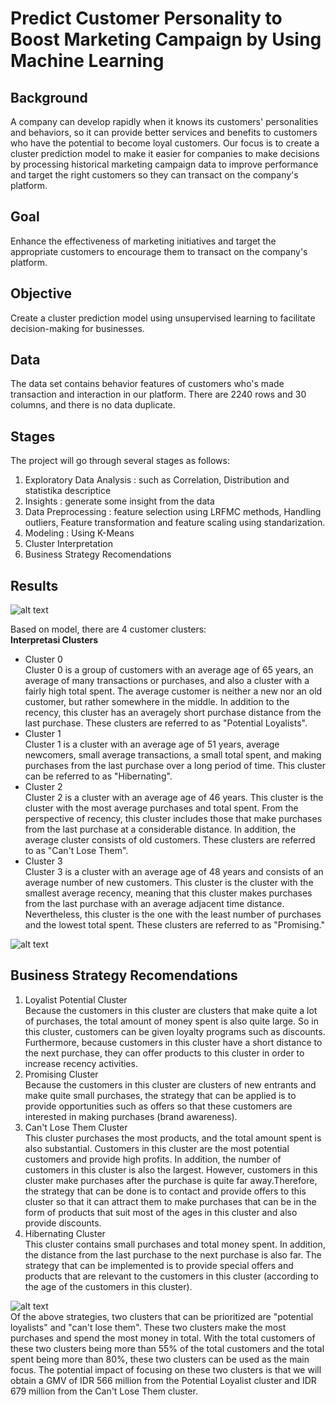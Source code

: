 # Predict Customer Personality to Boost Marketing Campaign by Using Machine Learning
## Background
A company can develop rapidly when it knows its customers' personalities and behaviors, so it can provide better services and benefits to customers who have the potential to become loyal customers. Our focus is to create a cluster prediction model to make it easier for companies to make decisions by processing historical marketing campaign data to improve performance and target the right customers so they can transact on the company's platform.  
## Goal
Enhance the effectiveness of marketing initiatives and target the appropriate customers to encourage them to transact on the company's platform.      
## Objective
Create a cluster prediction model using unsupervised learning to facilitate decision-making for businesses.
## Data
The data set contains behavior features of customers who's made transaction and interaction in our platform. There are 2240 rows and 30 columns, and there is no data duplicate.

## Stages
The project will go through several stages as follows:

1. Exploratory Data Analysis : such as Correlation, Distribution and statistika descriptice
2. Insights : generate some insight from the data
3. Data Preprocessing : feature selection using LRFMC methods, Handling outliers, Feature transformation and feature scaling using standarization.  
4. Modeling   : Using K-Means
5. Cluster Interpretation  
6. Business Strategy Recomendations  

## Results     
![alt text](/Predict%Customer%Personality%to%Boost%Marketing%Campaign%by%Using%Machine%Learning/images/pca.png)   

Based on model, there are 4 customer clusters:  
**Interpretasi Clusters**  
* Cluster 0  
Cluster 0 is a group of customers with an average age of 65 years, an average of many transactions or purchases, and also a cluster with a fairly high total spent. The average customer is neither a new nor an old customer, but rather somewhere in the middle. In addition to the recency, this cluster has an averagely short purchase distance from the last purchase. These clusters are referred to as "Potential Loyalists".  
* Cluster 1   
Cluster 1 is a cluster with an average age of 51 years, average newcomers, small average transactions, a small total spent, and making purchases from the last purchase over a long period of time. This cluster can be referred to as "Hibernating".
* Cluster 2  
Cluster 2 is a cluster with an average age of 46 years. This cluster is the cluster with the most average purchases and total spent. From the perspective of recency, this cluster includes those that make purchases from the last purchase at a considerable distance. In addition, the average cluster consists of old customers. These clusters are referred to as "Can't Lose Them".   
* Cluster 3  
Cluster 3 is a cluster with an average age of 48 years and consists of an average number of new customers. This cluster is the cluster with the smallest average recency, meaning that this cluster makes purchases from the last purchase with an average adjacent time distance. Nevertheless, this cluster is the one with the least number of purchases and the lowest total spent. These clusters are referred to as "Promising."       

![alt text](/Predict%Customer%Personality%to%Boost%Marketing%Campaign%by%Using%Machine%Learning/images/boxenplot.png)      

## Business Strategy Recomendations
1. Loyalist Potential Cluster     
Because the customers in this cluster are clusters that make quite a lot of purchases, the total amount of money spent is also quite large. So in this cluster, customers can be given loyalty programs such as discounts. Furthermore, because customers in this cluster have a short distance to the next purchase, they can offer products to this cluster in order to increase recency activities.   
2. Promising Cluster    
Because the customers in this cluster are clusters of new entrants and make quite small purchases, the strategy that can be applied is to provide opportunities such as offers so that these customers are interested in making purchases (brand awareness).
3. Can't Lose Them Cluster    
This cluster purchases the most products, and the total amount spent is also substantial. Customers in this cluster are the most potential customers and provide high profits. In addition, the number of customers in this cluster is also the largest. However, customers in this cluster make purchases after the purchase is quite far away.Therefore, the strategy that can be done is to contact and provide offers to this cluster so that it can attract them to make purchases that can be in the form of products that suit most of the ages in this cluster and also provide discounts.   
4. Hibernating Cluster   
This cluster contains small purchases and total money spent. In addition, the distance from the last purchase to the next purchase is also far. The strategy that can be implemented is to provide special offers and products that are relevant to the customers in this cluster (according to the age of the customers in this cluster).   

![alt text](https://github.com/jonisy1406/PortofolioData/tree/master/Predict%20Customer%20Personality%20to%20Boost%20Marketing%20Campaign%20by%20Using%20Machine%20Learning/images/barplot.png)   
Of the above strategies, two clusters that can be prioritized are "potential loyalists" and "can't lose them". These two clusters make the most purchases and spend the most money in total. With the total customers of these two clusters being more than 55% of the total customers and the total spent being more than 80%, these two clusters can be used as the main focus. The potential impact of focusing on these two clusters is that we will obtain a GMV of IDR 566 million from the Potential Loyalist cluster and IDR 679 million from the Can't Lose Them cluster.  




